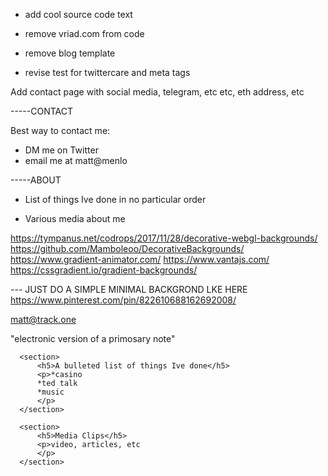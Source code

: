 - add cool source code text

- remove vriad.com from code
- remove blog template
- revise test for twittercare and meta tags


Add contact page with social media, telegram, etc etc, eth address, etc



-----CONTACT

Best way to contact me:
- DM me on Twitter
- email me at matt@menlo


-----ABOUT

- List of things Ive done in no particular order


- Various media about me



https://tympanus.net/codrops/2017/11/28/decorative-webgl-backgrounds/
https://github.com/Mamboleoo/DecorativeBackgrounds/
https://www.gradient-animator.com/
https://www.vantajs.com/
https://cssgradient.io/gradient-backgrounds/

--- JUST DO A SIMPLE MINIMAL BACKGROND LKE HERE
https://www.pinterest.com/pin/822610688162692008/


matt@track.one



"electronic version of a primosary note"









      <section>
          <h5>A bulleted list of things Ive done</h5>
          <p>*casino
          *ted talk
          *music
          </p>
      </section>

      <section>
          <h5>Media Clips</h5>
          <p>video, articles, etc
          </p>
      </section>